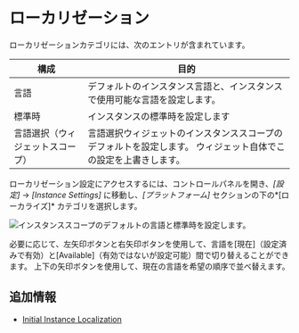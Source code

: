 # ローカリゼーション

ローカリゼーションカテゴリには、次のエントリが含まれています。

| 構成               | 目的                                                       |
| ---------------- | -------------------------------------------------------- |
| 言語               | デフォルトのインスタンス言語と、インスタンスで使用可能な言語を設定します。                    |
| 標準時              | インスタンスの標準時を設定します                                         |
| 言語選択（ウィジェットスコープ） | 言語選択ウィジェットのインスタンススコープのデフォルトを設定します。 ウィジェット自体でこの設定を上書きします。 |

ローカリゼーション設定にアクセスするには、コントロールパネルを開き、*[設定]* → *[Instance Settings]* に移動し、*[プラットフォーム]* セクションの下の*[ローカライズ]* カテゴリを選択します。

![インスタンススコープのデフォルトの言語と標準時を設定します。](./localization/images/01.png)

必要に応じて、左矢印ボタンと右矢印ボタンを使用して、言語を[現在]（設定済みで有効）と[Available]（有効ではないが設定可能）間で切り替えることができます。 上下の矢印ボタンを使用して、現在の言語を希望の順序で並べ替えます。

## 追加情報

  - [Initial Instance Localization](../../../installation-and-upgrades/setting-up-liferay/initial-instance-localization.md)
